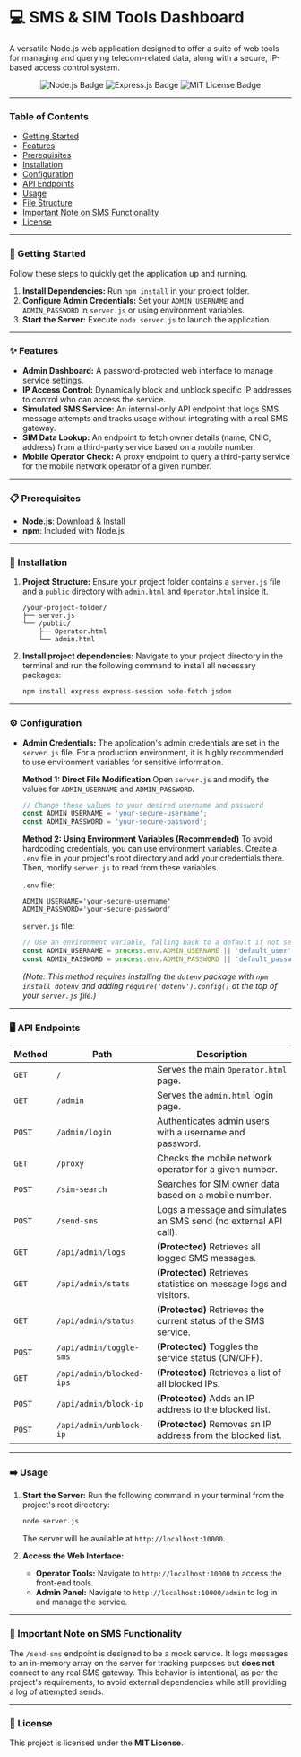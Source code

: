 # 💻 SMS & SIM Tools Dashboard

A versatile Node.js web application designed to offer a suite of web tools for managing and querying telecom-related data, along with a secure, IP-based access control system.

<div align="center">
  <img src="https://img.shields.io/badge/Node.js-339933?style=for-the-badge&logo=nodedotjs&logoColor=white" alt="Node.js Badge">
  <img src="https://img.shields.io/badge/Express.js-000000?style=for-the-badge&logo=express&logoColor=white" alt="Express.js Badge">
  <img src="https://img.shields.io/badge/License-MIT-blue.svg?style=for-the-badge" alt="MIT License Badge">
</div>

---

### Table of Contents

-   [Getting Started](#-getting-started)
-   [Features](#-features)
-   [Prerequisites](#-prerequisites)
-   [Installation](#-installation)
-   [Configuration](#-configuration)
-   [API Endpoints](#-api-endpoints)
-   [Usage](#-usage)
-   [File Structure](#-file-structure)
-   [Important Note on SMS Functionality](#-important-note-on-sms-functionality)
-   [License](#-license)

---

### 🚀 Getting Started

Follow these steps to quickly get the application up and running.

1.  **Install Dependencies:** Run `npm install` in your project folder.
2.  **Configure Admin Credentials:** Set your `ADMIN_USERNAME` and `ADMIN_PASSWORD` in `server.js` or using environment variables.
3.  **Start the Server:** Execute `node server.js` to launch the application.

---

### ✨ Features

-   **Admin Dashboard:** A password-protected web interface to manage service settings.
-   **IP Access Control:** Dynamically block and unblock specific IP addresses to control who can access the service.
-   **Simulated SMS Service:** An internal-only API endpoint that logs SMS message attempts and tracks usage without integrating with a real SMS gateway.
-   **SIM Data Lookup:** An endpoint to fetch owner details (name, CNIC, address) from a third-party service based on a mobile number.
-   **Mobile Operator Check:** A proxy endpoint to query a third-party service for the mobile network operator of a given number.

---

### 📋 Prerequisites

-   **Node.js**: [Download & Install](https://nodejs.org/)
-   **npm**: Included with Node.js

---

### 🔧 Installation

1.  **Project Structure:**
    Ensure your project folder contains a `server.js` file and a `public` directory with `admin.html` and `Operator.html` inside it.

    ```
    /your-project-folder/
    ├── server.js
    └── /public/
        ├── Operator.html
        └── admin.html
    ```

2.  **Install project dependencies:**
    Navigate to your project directory in the terminal and run the following command to install all necessary packages:
    ```bash
    npm install express express-session node-fetch jsdom
    ```

---

### ⚙️ Configuration

-   **Admin Credentials:**
    The application's admin credentials are set in the `server.js` file. For a production environment, it is highly recommended to use environment variables for sensitive information.

    **Method 1: Direct File Modification**
    Open `server.js` and modify the values for `ADMIN_USERNAME` and `ADMIN_PASSWORD`.

    ```javascript
    // Change these values to your desired username and password
    const ADMIN_USERNAME = 'your-secure-username';
    const ADMIN_PASSWORD = 'your-secure-password';
    ```

    **Method 2: Using Environment Variables (Recommended)**
    To avoid hardcoding credentials, you can use environment variables. Create a `.env` file in your project's root directory and add your credentials there. Then, modify `server.js` to read from these variables.

    `.env` file:
    ```
    ADMIN_USERNAME='your-secure-username'
    ADMIN_PASSWORD='your-secure-password'
    ```

    `server.js` file:
    ```javascript
    // Use an environment variable, falling back to a default if not set
    const ADMIN_USERNAME = process.env.ADMIN_USERNAME || 'default_user';
    const ADMIN_PASSWORD = process.env.ADMIN_PASSWORD || 'default_password';
    ```
    *(Note: This method requires installing the `dotenv` package with `npm install dotenv` and adding `require('dotenv').config()` at the top of your `server.js` file.)*

---

### 🖥️ API Endpoints

| Method | Path                | Description                                                                    |
|--------|---------------------|--------------------------------------------------------------------------------|
| `GET`  | `/`                 | Serves the main `Operator.html` page.                                          |
| `GET`  | `/admin`            | Serves the `admin.html` login page.                                            |
| `POST` | `/admin/login`      | Authenticates admin users with a username and password.                        |
| `GET`  | `/proxy`            | Checks the mobile network operator for a given number.                         |
| `POST` | `/sim-search`       | Searches for SIM owner data based on a mobile number.                          |
| `POST` | `/send-sms`         | Logs a message and simulates an SMS send (no external API call).               |
| `GET`  | `/api/admin/logs`   | **(Protected)** Retrieves all logged SMS messages.                             |
| `GET`  | `/api/admin/stats`  | **(Protected)** Retrieves statistics on message logs and visitors.             |
| `GET`  | `/api/admin/status` | **(Protected)** Retrieves the current status of the SMS service.               |
| `POST` | `/api/admin/toggle-sms` | **(Protected)** Toggles the service status (ON/OFF).                      |
| `GET`  | `/api/admin/blocked-ips` | **(Protected)** Retrieves a list of all blocked IPs.                     |
| `POST` | `/api/admin/block-ip` | **(Protected)** Adds an IP address to the blocked list.                      |
| `POST` | `/api/admin/unblock-ip` | **(Protected)** Removes an IP address from the blocked list.                 |

---

### ➡️ Usage

1.  **Start the Server:**
    Run the following command in your terminal from the project's root directory:
    ```bash
    node server.js
    ```
    The server will be available at `http://localhost:10000`.

2.  **Access the Web Interface:**
    -   **Operator Tools:** Navigate to `http://localhost:10000` to access the front-end tools.
    -   **Admin Panel:** Navigate to `http://localhost:10000/admin` to log in and manage the service.

---

### 📝 Important Note on SMS Functionality

The `/send-sms` endpoint is designed to be a mock service. It logs messages to an in-memory array on the server for tracking purposes but **does not** connect to any real SMS gateway. This behavior is intentional, as per the project's requirements, to avoid external dependencies while still providing a log of attempted sends.

---

### 📜 License

This project is licensed under the **MIT License**.
